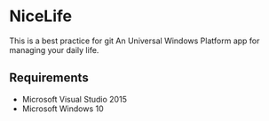 # NiceLife
This is a best practice for git
An Universal Windows Platform app for managing your daily life.

## Requirements
- Microsoft Visual Studio 2015 
- Microsoft Windows 10
